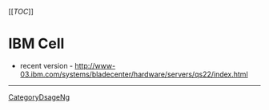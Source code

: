 
[[_TOC_]] 


# IBM Cell

* recent version - <a href="http://www-03.ibm.com/systems/bladecenter/hardware/servers/qs22/index.html">http://www-03.ibm.com/systems/bladecenter/hardware/servers/qs22/index.html</a> 


---

 <a href="/CategoryDsageNg">CategoryDsageNg</a> 

